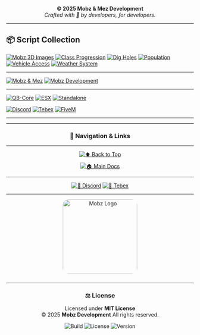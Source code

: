 <div align="center">


**© 2025 Mobz & Mez Development**  
*Crafted with 💜 by developers, for developers.*

</div>



---

## 📦 Script Collection


[![Mobz 3D Images](https://img.shields.io/badge/Mobz-3D%20Images-8A2BE2?style=for-the-badge)](https://github.com/Mobzeyy/Mobz-Development-Scripts/tree/main/mobz-3dimages/mobz-3dimages)
[![Class Progression](https://img.shields.io/badge/Mobz-Class%20Progression-ff66cc?style=for-the-badge)](https://github.com/Mobzeyy/Mobz-Development-Scripts/tree/main/mobz-classprogression/mobz-classprogression)
[![Dig Holes](https://img.shields.io/badge/Mobz-Dig%20Holes-ff9933?style=for-the-badge)](https://github.com/Mobzeyy/Mobz-Development-Scripts/tree/main/mobz-digholes/mobz-dighole)
[![Population](https://img.shields.io/badge/Mobz-Population-00b894?style=for-the-badge)](https://github.com/Mobzeyy/Mobz-Development-Scripts/tree/main/mobz-population/mobz-population)
[![Vehicle Access](https://img.shields.io/badge/Mobz-Vehicle%20Access-3498db?style=for-the-badge)](https://github.com/Mobzeyy/Mobz-Development-Scripts/tree/main/mobz-vehicleaccess/mobz-vehicleaccess)
[![Weather System](https://img.shields.io/badge/Mobz-Weather-9b59b6?style=for-the-badge)](https://github.com/Mobzeyy/Mobz-Development-Scripts/tree/main/mobz-weather/mobz-weather)

</div>

---

<!-- Team / Credits -->
[![Mobz & Mez](https://img.shields.io/badge/Mobz%20%26%20Mez-Lead%20Developers-8A2BE2?style=for-the-badge&logo=github)](README.md#license--credits)
[![Mobz Development](https://img.shields.io/badge/Mobz%20Development-Official-purple?style=for-the-badge)](README.md)

---

<!-- Frameworks -->
[![QB-Core](https://img.shields.io/badge/Framework-QB--Core-orange?style=for-the-badge)](https://github.com/qbcore-framework/qb-core)
[![ESX](https://img.shields.io/badge/Framework-ESX-red?style=for-the-badge)](https://github.com/esx-framework/es_extended)
[![Standalone](https://img.shields.io/badge/Standalone-Compatible-green?style=for-the-badge)](#overview)

<!-- Quick Actions -->
[![Discord](https://img.shields.io/badge/Discord-Join%20Us-5865F2?logo=discord&logoColor=white&style=for-the-badge)](https://discord.gg/YOURINVITE)
[![Tebex](https://img.shields.io/badge/Tebex-Store-00b894?style=for-the-badge)](https://mobz.tebex.io)
[![FiveM](https://img.shields.io/badge/FiveM-Framework-orange?style=for-the-badge&logo=fivem)](https://fivem.net)

---

</div>

---

<div align="center">

### 🧭 Navigation & Links

---

<!-- Primary Navigation -->
[![⬆️ Back to Top](https://img.shields.io/badge/⬆️_Back_to_Top-9b59b6?style=for-the-badge)](../mobz-prestiged-documentations/README.md)

[![🏠 Main Docs](https://img.shields.io/badge/🏠_Main_Documentation-8e44ad?style=for-the-badge)](../README.md)

---

<!-- Community & Support -->
[![💬 Discord](https://img.shields.io/badge/💬_Join_Our_Discord-5865F2?logo=discord&logoColor=white&style=for-the-badge)](https://discord.gg/a6qECrxuCg)
[![🛒 Tebex](https://img.shields.io/badge/🛒_Visit_Our_Store-00b894?style=for-the-badge)](https://mobz.tebex.io)

---

<!-- Logo -->
<img src="https://i.postimg.cc/RZrBFgCH/ZOMBIEWAR.png" alt="Mobz Logo" width="200" style="border-radius:15px; margin-bottom:10px;" />


---

<div align="center">

### ⚖️ License

Licensed under **MIT License**  
© 2025 **Mobz Development** All rights reserved.

</div>


![Build](https://img.shields.io/badge/Build-Passing-brightgreen?style=flat-square)
![License](https://img.shields.io/badge/License-MIT-blue?style=flat-square)
![Version](https://img.shields.io/badge/Version-1.0.0-yellow?style=flat-square)
